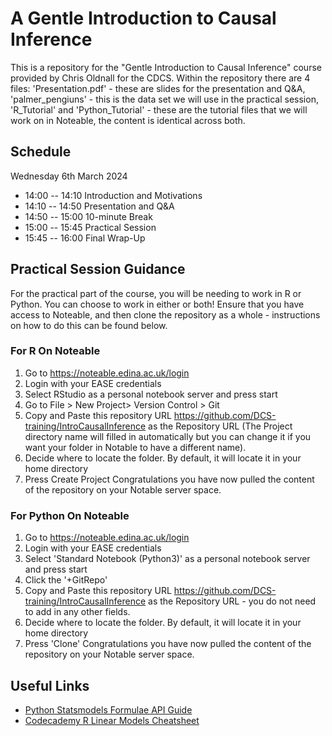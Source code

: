 # A Gentle Introduction to Causal Inference
This is a repository for the "Gentle Introduction to Causal Inference" course provided by Chris Oldnall for the CDCS. Within the repository there are 4 files: 'Presentation.pdf' - these are slides for the presentation and Q&A, 'palmer_pengiuns' - this is the data set we will use in the practical session, 'R_Tutorial' and 'Python_Tutorial' - these are the tutorial files that we will work on in Noteable, the content is identical across both.

## Schedule

Wednesday 6th March 2024
- 14:00 -- 14:10 Introduction and Motivations
- 14:10 -- 14:50 Presentation and Q&A
- 14:50 -- 15:00 10-minute Break
- 15:00 -- 15:45 Practical Session
- 15:45 -- 16:00 Final Wrap-Up

## Practical Session Guidance

For the practical part of the course, you will be needing to work in R or Python. You can choose to work in either or both! Ensure that you have access to Noteable, and then clone the repository as a whole - instructions on how to do this can be found below.

### For R On Noteable

1. Go to https://noteable.edina.ac.uk/login
2. Login with your EASE credentials
3. Select RStudio as a personal notebook server and press start
4. Go to File > New Project> Version Control > Git
5. Copy and Paste this repository URL https://github.com/DCS-training/IntroCausalInference as the Repository URL (The Project directory name will filled in automatically but you can change it if you want your folder in Notable to have a different name).
6. Decide where to locate the folder. By default, it will locate it in your home directory
7. Press Create Project
Congratulations you have now pulled the content of the repository on your Notable server space.

### For Python On Noteable

1. Go to https://noteable.edina.ac.uk/login
2. Login with your EASE credentials
3. Select 'Standard Notebook (Python3)' as a personal notebook server and press start
4. Click the '+GitRepo'
5. Copy and Paste this repository URL https://github.com/DCS-training/IntroCausalInference as the Repository URL - you do not need to add in any other fields.
6. Decide where to locate the folder. By default, it will locate it in your home directory
7. Press 'Clone'
Congratulations you have now pulled the content of the repository on your Notable server space.

## Useful Links

- [Python Statsmodels Formulae API Guide](https://www.statsmodels.org/devel/example_formulas.html)
- [Codecademy R Linear Models Cheatsheet](https://www.codecademy.com/learn/learn-linear-regression-in-r/modules/linear-regression-in-r/cheatsheet)
